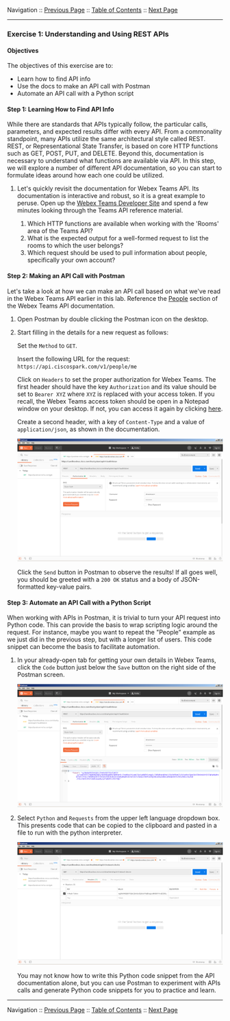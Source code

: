 Navigation :: [Previous Page](LTRPRG-1100-03a1-APIs.md) :: [Table of Contents](LTRPRG-1100-00-Intro.md#table-of-contents) :: [Next Page](LTRPRG-1100-03c1-NETCONF.md)

---

### Exercise 1: Understanding and Using REST APIs

#### Objectives

The objectives of this exercise are to:

* Learn how to find API info
* Use the docs to make an API call with Postman
* Automate an API call with a Python script

#### Step 1: Learning How to Find API Info

While there are standards that APIs typically follow, the particular calls, parameters, and expected results differ 
with every API. From a commonality standpoint, many APIs utilize the same architectural style called REST. REST, or 
Representational State Transfer, is based on core HTTP functions such as GET, POST, PUT, and DELETE. Beyond this, 
documentation is necessary to understand what functions are available via API. In this step, we will explore a number
of different API documentation, so you can start to formulate ideas around how each one could be utilized.

1. Let's quickly revisit the documentation for Webex Teams API. Its documentation is interactive and robust, so it is
a great example to peruse. Open up the [Webex Teams Developer Site](https://developer.webex.com/getting-started.html)
and spend a few minutes looking through the Teams API reference material.

    1. Which HTTP functions are available when working with the 'Rooms' area of the Teams API?
    2. What is the expected output for a well-formed request to list the rooms to which the user belongs?
    3. Which request should be used to pull information about people, specifically your own account?

#### Step 2: Making an API Call with Postman

Let's take a look at how we can make an API call based on what we've read in the Webex Teams API earlier in this 
lab. Reference the [People](https://developer.webex.com/resource-people.html) section of the Webex Teams API 
documentation.

1. Open Postman by double clicking the Postman icon on the desktop.

2. Start filling in the details for a new request as follows:
    
    Set the `Method` to `GET`.
    
    Insert the following URL for the request: `https://api.ciscospark.com/v1/people/me`
    
    Click on `Headers` to set the proper authorization for Webex Teams. The first header should have the key 
    `Authorization` and its value should be set to `Bearer XYZ` where `XYZ` is replaced with your access token.
    If you recall, the Webex Teams access token should be open in a Notepad window on your desktop. If not, you can 
    access it again by clicking [here](https://developer.webex.com/getting-started.html#authentication).
    
    Create a second header, with a key of `Content-Type` and a value of `application/json`, as shown in the 
    documentation.

    ![Postman setup](assets/postman-12.png) 

    Click the `Send` button in Postman to observe the results! If all goes well, you should be greeted with a
    `200 OK` status and a body of JSON-formatted key-value pairs.

#### Step 3: Automate an API Call with a Python Script

When working with APIs in Postman, it is trivial to turn your API request into Python code. This can provide
the basis to wrap scripting logic around the request. For instance, maybe you want to repeat the "People" example as we
just did in the previous step, but with a longer list of users. This code snippet can become the basis to facilitate 
automation.

1. In your already-open tab for getting your own details in Webex Teams, click the `Code` button just below the 
`Save` button on the right side of the Postman screen.

    ![Code button](assets/postman-13.png)

2. Select `Python` and `Requests` from the upper left language dropdown box. This presents code that can be copied to 
the clipboard and pasted in a file to run with the python interpreter.

    ![Code](assets/postman-14.png)
    
    You may not know how to write this Python code snippet from the API documentation alone, but you can use Postman 
    to experiment with APIs calls and generate Python code snippets for you to practice and learn.

---

Navigation :: [Previous Page](LTRPRG-1100-03a1-APIs.md) :: [Table of Contents](LTRPRG-1100-00-Intro.md#table-of-contents) :: [Next Page](LTRPRG-1100-03c1-NETCONF.md)
